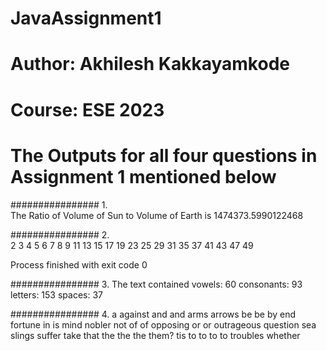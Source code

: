 # JavaAssignment1
# Author: Akhilesh Kakkayamkode
# Course: ESE 2023

# The Outputs for all four questions in Assignment 1 mentioned below

################ 1.  
The Ratio of Volume of Sun to Volume of Earth is 1474373.5990122468

################ 2.   
2
3
4
5
6
7
8
9
11
13
15
17
19
23
25
29
31
35
37
41
43
47
49

Process finished with exit code 0

################ 3. 
The text contained vowels: 60
consonants: 93
letters: 153
spaces: 37

################ 4. 
a
against
and
and
arms
arrows
be
be
by
end
fortune
in
is
mind
nobler
not
of
of
opposing
or
or
outrageous
question
sea
slings
suffer
take
that
the
the
the
them?
tis
to
to
to
to
troubles
whether
